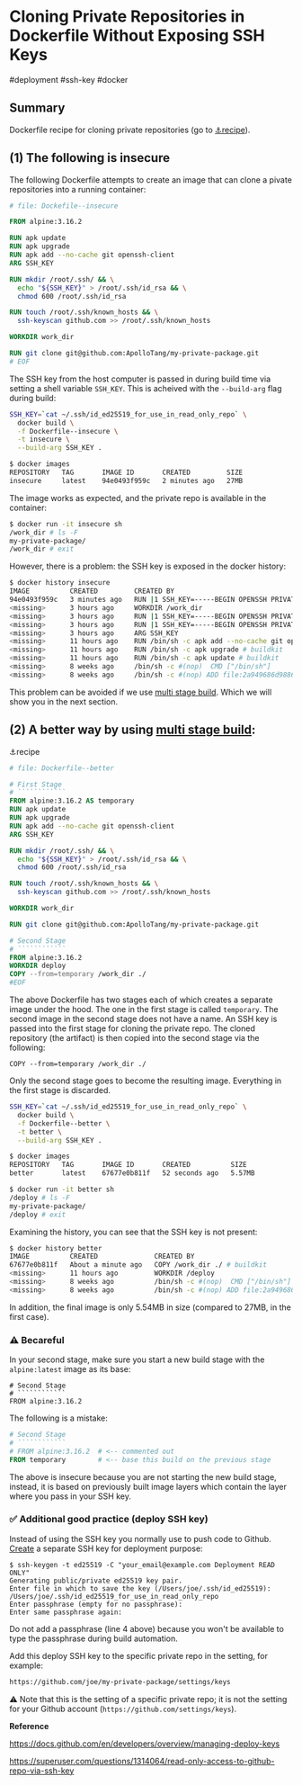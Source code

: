 # Cloning Private Repositories in Dockerfile Without Exposing SSH Keys

#deployment #ssh-key #docker



## Summary

Dockerfile recipe for cloning private repositories (go to  [⚓recipe](#recipe)).



## (1) The following is insecure

The following Dockerfile attempts to create an image that can clone a pivate repositories into a running container:

```dockerfile
# file: Dockefile--insecure

FROM alpine:3.16.2

RUN apk update
RUN apk upgrade
RUN apk add --no-cache git openssh-client
ARG SSH_KEY

RUN mkdir /root/.ssh/ && \
  echo "${SSH_KEY}" > /root/.ssh/id_rsa && \
  chmod 600 /root/.ssh/id_rsa

RUN touch /root/.ssh/known_hosts && \
  ssh-keyscan github.com >> /root/.ssh/known_hosts

WORKDIR work_dir

RUN git clone git@github.com:ApolloTang/my-private-package.git
# EOF
```

The SSH key from the host computer is passed in during build time via setting a shell variable `SSH_KEY`.  This is acheived with the `--build-arg` flag during build:

```sh
SSH_KEY=`cat ~/.ssh/id_ed25519_for_use_in_read_only_repo` \
  docker build \
  -f Dockerfile--insecure \
  -t insecure \
  --build-arg SSH_KEY .
```

```sh
$ docker images
REPOSITORY   TAG       IMAGE ID       CREATED         SIZE
insecure     latest    94e0493f959c   2 minutes ago   27MB
```

The image works as expected, and the private repo is available in the container:

```sh
$ docker run -it insecure sh
/work_dir # ls -F
my-private-package/
/work_dir # exit
```

However, there is a problem: the SSH key is exposed in the docker history:

```sh
$ docker history insecure
IMAGE          CREATED         CREATED BY                                      SIZE      COMMENT
94e0493f959c   3 minutes ago   RUN |1 SSH_KEY=-----BEGIN OPENSSH PRIVATE KE…   23.8kB    buildkit.dockerfile.v0
<missing>      3 hours ago     WORKDIR /work_dir                               0B        buildkit.dockerfile.v0
<missing>      3 hours ago     RUN |1 SSH_KEY=-----BEGIN OPENSSH PRIVATE KE…   656B      buildkit.dockerfile.v0
<missing>      3 hours ago     RUN |1 SSH_KEY=-----BEGIN OPENSSH PRIVATE KE…   419B      buildkit.dockerfile.v0
<missing>      3 hours ago     ARG SSH_KEY                                     0B        buildkit.dockerfile.v0
<missing>      11 hours ago    RUN /bin/sh -c apk add --no-cache git openss…   19MB      buildkit.dockerfile.v0
<missing>      11 hours ago    RUN /bin/sh -c apk upgrade # buildkit           66.6kB    buildkit.dockerfile.v0
<missing>      11 hours ago    RUN /bin/sh -c apk update # buildkit            2.46MB    buildkit.dockerfile.v0
<missing>      8 weeks ago     /bin/sh -c #(nop)  CMD ["/bin/sh"]              0B
<missing>      8 weeks ago     /bin/sh -c #(nop) ADD file:2a949686d9886ac7c…   5.54MB
```

This problem can be avoided if we use [multi stage build](https://docs.docker.com/build/building/multi-stage/). Which we will show you in the next section.



## (2) A better way by using [multi stage build](https://docs.docker.com/build/building/multi-stage/):

<a name="recipe">⚓recipe</a>


```dockerfile
# file: Dockerfile--better

# First Stage
# ````````````
FROM alpine:3.16.2 AS temporary
RUN apk update
RUN apk upgrade
RUN apk add --no-cache git openssh-client
ARG SSH_KEY

RUN mkdir /root/.ssh/ && \
  echo "${SSH_KEY}" > /root/.ssh/id_rsa && \
  chmod 600 /root/.ssh/id_rsa

RUN touch /root/.ssh/known_hosts && \
  ssh-keyscan github.com >> /root/.ssh/known_hosts

WORKDIR work_dir

RUN git clone git@github.com:ApolloTang/my-private-package.git

# Second Stage
# ````````````
FROM alpine:3.16.2
WORKDIR deploy
COPY --from=temporary /work_dir ./
#EOF
```

The above Dockerfile has two stages each of which creates a separate image under the hood. The one in the first stage is called `temporary`. The second image in the second stage does not have a name. An SSH key is passed into the first stage for cloning the private repo.  The cloned repository (the artifact) is then copied into the second stage via the following:

```docker
COPY --from=temporary /work_dir ./
```

Only the second stage goes to become the resulting image. Everything in the first stage is discarded.

```sh
SSH_KEY=`cat ~/.ssh/id_ed25519_for_use_in_read_only_repo` \
  docker build \
  -f Dockerfile--better \
  -t better \
  --build-arg SSH_KEY .
```

```sh
$ docker images
REPOSITORY   TAG       IMAGE ID       CREATED          SIZE
better       latest    67677e0b811f   52 seconds ago   5.57MB
```

```sh
$ docker run -it better sh
/deploy # ls -F
my-private-package/
/deploy # exit
```

Examining the history, you can see that the SSH key is not present:

```sh
$ docker history better
IMAGE          CREATED              CREATED BY                                      SIZE      COMMENT
67677e0b811f   About a minute ago   COPY /work_dir ./ # buildkit                    23.8kB    buildkit.dockerfile.v0
<missing>      11 hours ago         WORKDIR /deploy                                 0B        buildkit.dockerfile.v0
<missing>      8 weeks ago          /bin/sh -c #(nop)  CMD ["/bin/sh"]              0B
<missing>      8 weeks ago          /bin/sh -c #(nop) ADD file:2a949686d9886ac7c…   5.54MB
```

In addition, the final image is only 5.54MB in size (compared to 27MB, in the first case).

### :warning: Becareful

In your second stage, make sure you start a new build stage with the `alpine:latest` image as its base:

```docker
# Second Stage
# ````````````
FROM alpine:3.16.2
```

The following is a mistake:

```dockerfile
# Second Stage
# ````````````
# FROM alpine:3.16.2  # <-- commented out
FROM temporary        # <-- base this build on the previous stage
```

The above is insecure because you are not starting the new build stage, instead, it is based on previously built image layers which contain the layer where you pass in your SSH key.

### :white_check_mark: Additional good practice (deploy SSH key)

Instead of using the SSH key you normally use to push code to Github. [Create](https://docs.github.com/en/authentication/connecting-to-github-with-ssh/generating-a-new-ssh-key-and-adding-it-to-the-ssh-agent#generating-a-new-ssh-key) a separate SSH key for deployment purpose:

```
$ ssh-keygen -t ed25519 -C "your_email@example.com Deployment READ ONLY"
Generating public/private ed25519 key pair.
Enter file in which to save the key (/Users/joe/.ssh/id_ed25519): /Users/joe/.ssh/id_ed25519_for_use_in_read_only_repo
Enter passphrase (empty for no passphrase):
Enter same passphrase again:
```

Do not add a passphrase (line 4 above) because you won't be available to type the passphrase during build automation.

Add this  deploy SSH key to the specific private repo in the setting, for example:

```txt
https://github.com/joe/my-private-package/settings/keys
```

:warning: Note that this is the setting of a specific private repo; it is not the setting for your Github account (`https://github.com/settings/keys`).

**Reference**

https://docs.github.com/en/developers/overview/managing-deploy-keys

https://superuser.com/questions/1314064/read-only-access-to-github-repo-via-ssh-key
